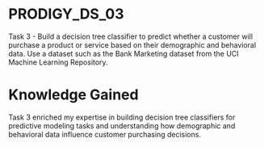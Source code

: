 # PRODIGY_DS_03
Task 3 - Build a decision tree classifier to predict whether a customer will purchase a product or service based on their demographic and behavioral data. Use a dataset such as the Bank Marketing dataset from the UCI Machine Learning Repository.

# Knowledge Gained
Task 3 enriched my expertise in building decision tree classifiers for predictive modeling tasks and understanding how demographic and behavioral data influence customer purchasing decisions.
